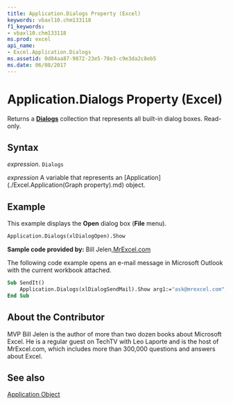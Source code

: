 ```yaml
---
title: Application.Dialogs Property (Excel)
keywords: vbaxl10.chm133118
f1_keywords:
- vbaxl10.chm133118
ms.prod: excel
api_name:
- Excel.Application.Dialogs
ms.assetid: 0d04aa87-9872-23e5-78e3-c9e3da2c8eb5
ms.date: 06/08/2017
---
```



# Application.Dialogs Property (Excel)

Returns a  **[Dialogs](Excel.Dialogs.md)** collection that represents all built-in dialog boxes. Read-only.


## Syntax

 _expression_. `Dialogs`

 _expression_ A variable that represents an [Application](./Excel.Application(Graph property).md) object.


## Example

This example displays the  **Open** dialog box (**File** menu).


```vb
Application.Dialogs(xlDialogOpen).Show
```



 **Sample code provided by:** Bill Jelen,[MrExcel.com](https://www.mrexcel.com/)



The following code example opens an e-mail message in Microsoft Outlook with the current workbook attached.




```vb
Sub SendIt() 
    Application.Dialogs(xlDialogSendMail).Show arg1:="ask@mrexcel.com", arg2:="This goes in the subject line" 
End Sub
```


## About the Contributor
<a name="AboutContributor"> </a>

MVP Bill Jelen is the author of more than two dozen books about Microsoft Excel. He is a regular guest on TechTV with Leo Laporte and is the host of MrExcel.com, which includes more than 300,000 questions and answers about Excel. 


## See also


[Application Object](Excel.Application(object).md)

